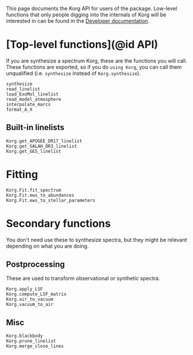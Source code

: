 This page documents the Korg API for users of the package. Low-level functions that only people
digging into the internals of Korg will be interested in can be found in the
[Developer documentation](@ref).

# [Top-level functions](@id API)
If you are synthesize a spectrum Korg, these are the functions you will call.
These functions are exported, so if you do `using Korg`, you can call them unqualified (i.e.
`synthesize` instead of `Korg.synthesize`).

```@docs
synthesize
read_linelist
load_ExoMol_linelist
read_model_atmosphere
interpolate_marcs
format_A_X
```

## Built-in linelists
```@docs
Korg.get_APOGEE_DR17_linelist
Korg.get_GALAH_DR3_linelist
Korg.get_GES_linelist
```

# Fitting
```@docs
Korg.Fit.fit_spectrum
Korg.Fit.ews_to_abundances
Korg.Fit.ews_to_stellar_parameters
```

# Secondary functions
You don't need use these to synthesize spectra, but they might be relevant depending on what you are
doing.

## Postprocessing
These are used to transform observational or synthetic spectra.

```@docs
Korg.apply_LSF
Korg.compute_LSF_matrix
Korg.air_to_vacuum
Korg.vacuum_to_air
```

## Misc

```@docs
Korg.blackbody
Korg.prune_linelist
Korg.merge_close_lines
```
